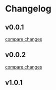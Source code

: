 # Changelog


## v0.0.1

[compare changes](https://github.com/aw-studio/nuxt-laravel-model-index/compare/v0.0.2...v0.0.1)

## v0.0.2

[compare changes](https://github.com/aw-studio/nuxt-laravel-model-index/compare/v1.0.1...v0.0.2)

## v1.0.1

